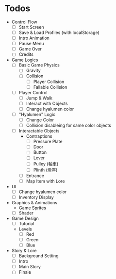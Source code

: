 # Todos

- Control Flow
  - [ ] Start Screen
  - [ ] Save & Load Profiles (with localStorage)
  - [ ] Intro Animation
  - [ ] Pause Menu
  - [ ] Game Over
  - [ ] Credits
- Game Logics
  - [ ] Basic Game Physics
    - [ ] Gravity
    - [ ] Collision
      - [ ] Player Collision
      - [ ] Fallable Collision
  - [ ] Player Control
    - [ ] Jump & Walk
    - [ ] Interact with Objects
    - [ ] Change hyalumen color
  - [ ] "Hyalumen" Logic
    - [ ] Change Color
    - [ ] Collision disableing for same color objects
  - [ ] Interactable Objects
    - Contraptions
      - [ ] Pressure Plate
      - [ ] Door
      - [ ] Button
      - [ ] Lever
      - [ ] Pulley (軸車)
      - [ ] Plinth (燈座)
    - [ ] Entrance
    - [ ] Map Item with Lore
- UI
  - [ ] Change hyalumen color
  - [ ] Inventory Display
- Graphics & Animations
  - Game Sprites
  - [ ] Shader
- Game Design
  - [ ] Tutorial
  - Levels
    - [ ] Red
    - [ ] Green
    - [ ] Blue
- Story & Lore
  - [ ] Background Setting
  - [ ] Intro
  - [ ] Main Story
  - [ ] Finale
